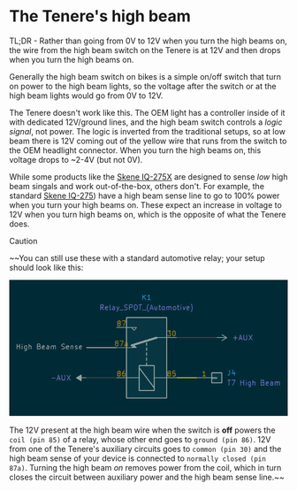 # The Tenere's high beam

TL;DR - Rather than going from 0V to 12V when you turn the high beams on, the wire from the high beam switch on the Tenere is at 12V and then drops when you turn the high beams on.

Generally the high beam switch on bikes is a simple on/off switch that turn on power to the high beam lights, so the voltage after the switch or at the high beam lights would go from 0V to 12V.

The Tenere doesn't work like this. The OEM light has a controller inside of it with dedicated 12V/ground lines, and the high beam switch controls a *logic signal*, not power. The logic is inverted from the traditional setups, so at low beam there is 12V coming out of the yellow wire that runs from the switch to the OEM headlight connector. When you turn the high beams on, this voltage drops to ~2-4V (but not 0V).

While some products like the [Skene IQ-275X](https://skenelights.com/skene-iq-275x.html) are designed to sense *low* high beam singals and work out-of-the-box, others don't. For example, the standard [Skene IQ-275](https://skenelights.com/skene-iq-275-intelligent-dimmer-for-led-lights.html)) have a high beam sense line to go to 100% power when you turn your high beams on. These expect an increase in voltage to 12V when you turn high beams on, which is the opposite of what the Tenere does.

> [!CAUTION]
> 

~~You can still use these with a standard automotive relay; your setup should look like this:

![Skene IQ-275 wiring](images/lights/T7_high-beam_invert.png)

The 12V present at the high beam wire when the switch is **off** powers the `coil (pin 85)` of a relay, whose other end goes to `ground (pin 86)`. 12V from one of the Tenere's auxiliary circuits goes to `common (pin 30)` and the high beam sense of your device is connected to `normally closed (pin 87a)`. Turning the high beam *on* removes power from the coil, which in turn closes the circuit between auxiliary power and the high beam sense line.~~